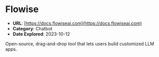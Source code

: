 # Flowise

- **URL**: [https://docs.flowiseai.com](https://docs.flowiseai.com)
- **Category**: Chatbot
- **Date Explored**: 2023-10-12

Open-source, drag-and-drop tool that lets users build customized LLM apps.
